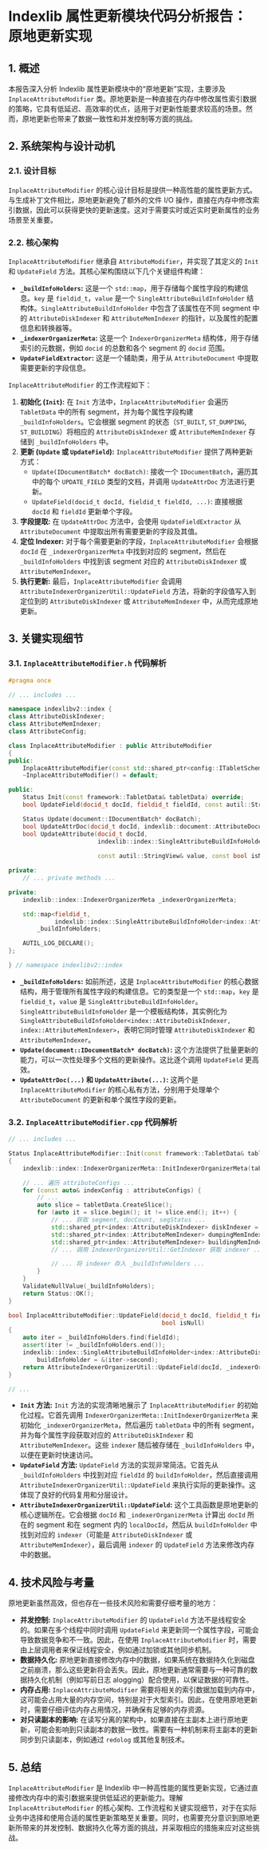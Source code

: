 
# Indexlib 属性更新模块代码分析报告：原地更新实现

## 1. 概述

本报告深入分析 Indexlib 属性更新模块中的“原地更新”实现，主要涉及 `InplaceAttributeModifier` 类。原地更新是一种直接在内存中修改属性索引数据的策略，它具有低延迟、高效率的优点，适用于对更新性能要求较高的场景。然而，原地更新也带来了数据一致性和并发控制等方面的挑战。

## 2. 系统架构与设计动机

### 2.1. 设计目标

`InplaceAttributeModifier` 的核心设计目标是提供一种高性能的属性更新方式。与生成补丁文件相比，原地更新避免了额外的文件 I/O 操作，直接在内存中修改索引数据，因此可以获得更快的更新速度。这对于需要实时或近实时更新属性的业务场景至关重要。

### 2.2. 核心架构

`InplaceAttributeModifier` 继承自 `AttributeModifier`，并实现了其定义的 `Init` 和 `UpdateField` 方法。其核心架构围绕以下几个关键组件构建：

*   **`_buildInfoHolders`:** 这是一个 `std::map`，用于存储每个属性字段的构建信息。`key` 是 `fieldid_t`，`value` 是一个 `SingleAttributeBuildInfoHolder` 结构体。`SingleAttributeBuildInfoHolder` 中包含了该属性在不同 segment 中的 `AttributeDiskIndexer` 和 `AttributeMemIndexer` 的指针，以及属性的配置信息和转换器等。
*   **`_indexerOrganizerMeta`:** 这是一个 `IndexerOrganizerMeta` 结构体，用于存储索引的元数据，例如 `docid` 的总数和各个 segment 的 `docid` 范围。
*   **`UpdateFieldExtractor`:** 这是一个辅助类，用于从 `AttributeDocument` 中提取需要更新的字段信息。

`InplaceAttributeModifier` 的工作流程如下：

1.  **初始化 (`Init`):** 在 `Init` 方法中，`InplaceAttributeModifier` 会遍历 `TabletData` 中的所有 segment，并为每个属性字段构建 `_buildInfoHolders`。它会根据 segment 的状态（`ST_BUILT`, `ST_DUMPING`, `ST_BUILDING`）将相应的 `AttributeDiskIndexer` 或 `AttributeMemIndexer` 存储到 `_buildInfoHolders` 中。
2.  **更新 (`Update` 或 `UpdateField`):** `InplaceAttributeModifier` 提供了两种更新方式：
    *   `Update(IDocumentBatch* docBatch)`: 接收一个 `IDocumentBatch`，遍历其中的每个 `UPDATE_FIELD` 类型的文档，并调用 `UpdateAttrDoc` 方法进行更新。
    *   `UpdateField(docid_t docId, fieldid_t fieldId, ...)`: 直接根据 `docId` 和 `fieldId` 更新单个字段。
3.  **字段提取:** 在 `UpdateAttrDoc` 方法中，会使用 `UpdateFieldExtractor` 从 `AttributeDocument` 中提取出所有需要更新的字段及其值。
4.  **定位 Indexer:** 对于每个需要更新的字段，`InplaceAttributeModifier` 会根据 `docId` 在 `_indexerOrganizerMeta` 中找到对应的 segment，然后在 `_buildInfoHolders` 中找到该 segment 对应的 `AttributeDiskIndexer` 或 `AttributeMemIndexer`。
5.  **执行更新:** 最后，`InplaceAttributeModifier` 会调用 `AttributeIndexerOrganizerUtil::UpdateField` 方法，将新的字段值写入到定位到的 `AttributeDiskIndexer` 或 `AttributeMemIndexer` 中，从而完成原地更新。

## 3. 关键实现细节

### 3.1. `InplaceAttributeModifier.h` 代码解析

```cpp
#pragma once

// ... includes ...

namespace indexlibv2::index {
class AttributeDiskIndexer;
class AttributeMemIndexer;
class AttributeConfig;

class InplaceAttributeModifier : public AttributeModifier
{
public:
    InplaceAttributeModifier(const std::shared_ptr<config::ITabletSchema>& schema);
    ~InplaceAttributeModifier() = default;

public:
    Status Init(const framework::TabletData& tabletData) override;
    bool UpdateField(docid_t docId, fieldid_t fieldId, const autil::StringView& value, bool isNull) override;

    Status Update(document::IDocumentBatch* docBatch);
    bool UpdateAttrDoc(docid_t docId, indexlib::document::AttributeDocument* attrDoc);
    bool UpdateAttribute(docid_t docId,
                         indexlib::index::SingleAttributeBuildInfoHolder<index::AttributeDiskIndexer,
                                                                         index::AttributeMemIndexer>* buildInfoHolder,
                         const autil::StringView& value, const bool isNull);

private:
    // ... private methods ...

private:
    indexlib::index::IndexerOrganizerMeta _indexerOrganizerMeta;

    std::map<fieldid_t,
             indexlib::index::SingleAttributeBuildInfoHolder<index::AttributeDiskIndexer, index::AttributeMemIndexer>>
        _buildInfoHolders;

    AUTIL_LOG_DECLARE();
};

} // namespace indexlibv2::index
```

*   **`_buildInfoHolders`:** 如前所述，这是 `InplaceAttributeModifier` 的核心数据结构，用于管理所有属性字段的构建信息。它的类型是一个 `std::map`，`key` 是 `fieldid_t`，`value` 是 `SingleAttributeBuildInfoHolder`。`SingleAttributeBuildInfoHolder` 是一个模板结构体，其实例化为 `SingleAttributeBuildInfoHolder<index::AttributeDiskIndexer, index::AttributeMemIndexer>`，表明它同时管理 `AttributeDiskIndexer` 和 `AttributeMemIndexer`。
*   **`Update(document::IDocumentBatch* docBatch)`:** 这个方法提供了批量更新的能力，可以一次性处理多个文档的更新操作。这比逐个调用 `UpdateField` 更高效。
*   **`UpdateAttrDoc(...)` 和 `UpdateAttribute(...)`:** 这两个是 `InplaceAttributeModifier` 的核心私有方法，分别用于处理单个 `AttributeDocument` 的更新和单个属性字段的更新。

### 3.2. `InplaceAttributeModifier.cpp` 代码解析

```cpp
// ... includes ...

Status InplaceAttributeModifier::Init(const framework::TabletData& tabletData)
{
    indexlib::index::IndexerOrganizerMeta::InitIndexerOrganizerMeta(tabletData, &_indexerOrganizerMeta);

    // ... 遍历 attributeConfigs ...
    for (const auto& indexConfig : attributeConfigs) {
        // ...
        auto slice = tabletData.CreateSlice();
        for (auto it = slice.begin(); it != slice.end(); it++) {
            // ... 获取 segment, docCount, segStatus ...
            std::shared_ptr<index::AttributeDiskIndexer> diskIndexer = nullptr;
            std::shared_ptr<index::AttributeMemIndexer> dumpingMemIndexer = nullptr;
            std::shared_ptr<index::AttributeMemIndexer> buildingMemIndexer = nullptr;
            // ... 调用 IndexerOrganizerUtil::GetIndexer 获取 indexer ...

            // ... 将 indexer 存入 _buildInfoHolders ...
        }
    }
    ValidateNullValue(_buildInfoHolders);
    return Status::OK();
}

bool InplaceAttributeModifier::UpdateField(docid_t docId, fieldid_t fieldId, const autil::StringView& value,
                                           bool isNull)
{
    auto iter = _buildInfoHolders.find(fieldId);
    assert(iter != _buildInfoHolders.end());
    indexlib::index::SingleAttributeBuildInfoHolder<index::AttributeDiskIndexer, index::AttributeMemIndexer>*
        buildInfoHolder = &(iter->second);
    return AttributeIndexerOrganizerUtil::UpdateField(docId, _indexerOrganizerMeta, buildInfoHolder, value, isNull);
}

// ...
```

*   **`Init` 方法:** `Init` 方法的实现清晰地展示了 `InplaceAttributeModifier` 的初始化过程。它首先调用 `IndexerOrganizerMeta::InitIndexerOrganizerMeta` 来初始化 `_indexerOrganizerMeta`，然后遍历 `tabletData` 中的所有 segment，并为每个属性字段获取对应的 `AttributeDiskIndexer` 和 `AttributeMemIndexer`。这些 `indexer` 随后被存储在 `_buildInfoHolders` 中，以便在更新时快速访问。
*   **`UpdateField` 方法:** `UpdateField` 方法的实现非常简洁。它首先从 `_buildInfoHolders` 中找到对应 `fieldId` 的 `buildInfoHolder`，然后直接调用 `AttributeIndexerOrganizerUtil::UpdateField` 来执行实际的更新操作。这体现了良好的代码复用和分层设计。
*   **`AttributeIndexerOrganizerUtil::UpdateField`:** 这个工具函数是原地更新的核心逻辑所在。它会根据 `docId` 和 `_indexerOrganizerMeta` 计算出 `docId` 所在的 segment 和在 segment 内的 `localDocId`，然后从 `buildInfoHolder` 中找到对应的 `indexer`（可能是 `AttributeDiskIndexer` 或 `AttributeMemIndexer`），最后调用 `indexer` 的 `UpdateField` 方法来修改内存中的数据。

## 4. 技术风险与考量

原地更新虽然高效，但也存在一些技术风险和需要仔细考量的地方：

*   **并发控制:** `InplaceAttributeModifier` 的 `UpdateField` 方法不是线程安全的。如果在多个线程中同时调用 `UpdateField` 来更新同一个属性字段，可能会导致数据竞争和不一致。因此，在使用 `InplaceAttributeModifier` 时，需要由上层调用者来保证线程安全，例如通过加锁或其他同步机制。
*   **数据持久化:** 原地更新直接修改内存中的数据，如果系统在数据持久化到磁盘之前崩溃，那么这些更新将会丢失。因此，原地更新通常需要与一种可靠的数据持久化机制（例如写前日志 alogging）配合使用，以保证数据的可靠性。
*   **内存占用:** `InplaceAttributeModifier` 需要将相关的索引数据加载到内存中，这可能会占用大量的内存空间，特别是对于大型索引。因此，在使用原地更新时，需要仔细评估内存占用情况，并确保有足够的内存资源。
*   **对只读副本的影响:** 在读写分离的架构中，如果直接在主副本上进行原地更新，可能会影响到只读副本的数据一致性。需要有一种机制来将主副本的更新同步到只读副本，例如通过 `redolog` 或其他复制技术。

## 5. 总结

`InplaceAttributeModifier` 是 Indexlib 中一种高性能的属性更新实现，它通过直接修改内存中的索引数据来提供低延迟的更新能力。理解 `InplaceAttributeModifier` 的核心架构、工作流程和关键实现细节，对于在实际业务中选择和使用合适的属性更新策略至关重要。同时，也需要充分意识到原地更新所带来的并发控制、数据持久化等方面的挑战，并采取相应的措施来应对这些挑战。

